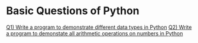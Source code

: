 # Basic Questions of Python
[Q1) Write a program to demonstrate different data types in Python](https://github.com/bishtanuj/python/blob/main/Basic%20Questions/Question_1.py)
[Q2) Write a program to demonstate all arithmetic operations on numbers in Python](https://github.com/bishtanuj/python/blob/main/Basic%20Questions/Question_2.py)
